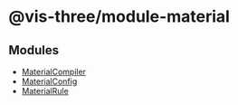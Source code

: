 # @vis-three/module-material

## Modules

- [MaterialCompiler](modules/MaterialCompiler.md)
- [MaterialConfig](modules/MaterialConfig.md)
- [MaterialRule](modules/MaterialRule.md)
